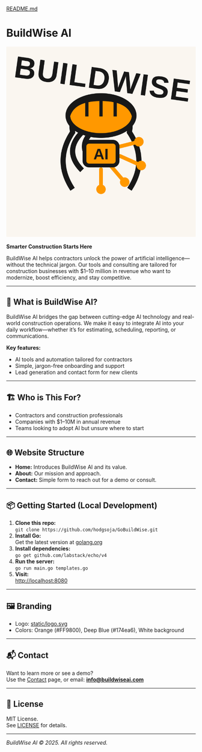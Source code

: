 [README.md](https://github.com/user-attachments/files/22456572/README.md)
# BuildWise AI

![BuildWise AI Logo](static/logo.svg)

**Smarter Construction Starts Here**

BuildWise AI helps contractors unlock the power of artificial intelligence—without the technical jargon. Our tools and consulting are tailored for construction businesses with $1–10 million in revenue who want to modernize, boost efficiency, and stay competitive.

---

## 🚀 What is BuildWise AI?

BuildWise AI bridges the gap between cutting-edge AI technology and real-world construction operations. We make it easy to integrate AI into your daily workflow—whether it’s for estimating, scheduling, reporting, or communications.

**Key features:**
- AI tools and automation tailored for contractors
- Simple, jargon-free onboarding and support
- Lead generation and contact form for new clients

---

## 🏗️ Who is This For?

- Contractors and construction professionals
- Companies with $1–10M in annual revenue
- Teams looking to adopt AI but unsure where to start

---

## 🌐 Website Structure

- **Home:** Introduces BuildWise AI and its value.
- **About:** Our mission and approach.
- **Contact:** Simple form to reach out for a demo or consult.

---

## 📦 Getting Started (Local Development)

1. **Clone this repo:**  
   `git clone https://github.com/hodgsoja/GoBuildWise.git`
2. **Install Go:**  
   Get the latest version at [golang.org](https://golang.org/dl/)
3. **Install dependencies:**  
   `go get github.com/labstack/echo/v4`
4. **Run the server:**  
   `go run main.go templates.go`
5. **Visit:**  
   [http://localhost:8080](http://localhost:8080)

---

## 🖼️ Branding

- Logo: [static/logo.svg](static/logo.svg)
- Colors: Orange (#FF9800), Deep Blue (#174ea6), White background

---

## 📬 Contact

Want to learn more or see a demo?  
Use the [Contact](http://localhost:8080/contact) page, or email: **info@buildwiseai.com**

---

## 📄 License

MIT License.  
See [LICENSE](LICENSE) for details.

---

*BuildWise AI © 2025. All rights reserved.*
